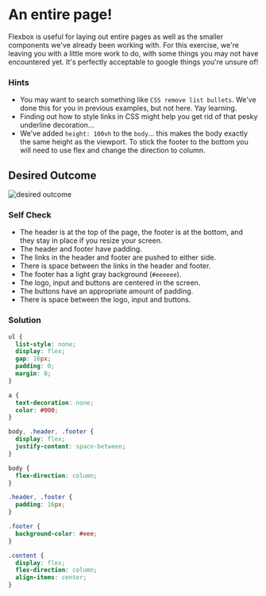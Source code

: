 # An entire page!

Flexbox is useful for laying out entire pages as well as the smaller components we've already been working with. For this exercise, we're leaving you with a little more work to do, with some things you may not have encountered yet. It's perfectly acceptable to google things you're unsure of!

### Hints
- You may want to search something like `CSS remove list bullets`.  We've done this for you in previous examples, but not here. Yay learning.
- Finding out how to style links in CSS might help you get rid of that pesky underline decoration...
- We've added `height: 100vh` to the `body`... this makes the body exactly the same height as the viewport. To stick the footer to the bottom you will need to use flex and change the direction to column.

## Desired Outcome
![desired outcome](./desired-outcome.png)

### Self Check

- The header is at the top of the page, the footer is at the bottom, and they stay in place if you resize your screen.
- The header and footer have padding.
- The links in the header and footer are pushed to either side.
- There is space between the links in the header and footer.
- The footer has a light gray background (`#eeeeee`).
- The logo, input and buttons are centered in the screen.
- The buttons have an appropriate amount of padding.
- There is space between the logo, input and buttons.

### Solution

```css
ul {
  list-style: none;
  display: flex;
  gap: 16px;
  padding: 0;
  margin: 0;
}

a {
  text-decoration: none;
  color: #000;
}

body, .header, .footer {
  display: flex;
  justify-content: space-between;
}

body {
  flex-direction: column;
}

.header, .footer {
  padding: 16px;
}

.footer {
  background-color: #eee;
}

.content {
  display: flex;
  flex-direction: column;
  align-items: center;
}
```

